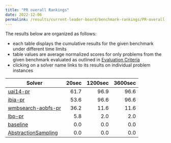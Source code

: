 ```yaml
---
title: "PR overall Rankings"
date: 2022-12-06
permalink: /results/current-leader-board/benchmark-rankings/PR-overall-rankings
---
```




The results below are organized as follows:
- each table displays the cumulative results for the given benchmark under different time limits
- table values are average normalized scores for only problems from the given benchmark evaluated as outlined in [Evaluation Criteria](https://uaicompetition.github.io/uci-2022/results/evaluation-criteria/)
- clicking on a solver name links to its results on individual problem instances


|                                Solver                                 | 20sec | 1200sec | 3600sec |
| --------------------------------------------------------------------- | ----: | ------: | ------: |
| [uai14-pr](../solver-scores/uai14-pr-scores.md)                       |  61.7 |    96.9 |    96.6 |
| [ibia-pr](../solver-scores/ibia-pr-scores.md)                         |  53.6 |    96.6 |    96.6 |
| [wmbsearch-aobfs-pr](../solver-scores/wmbsearch-aobfs-pr-scores.md)   |  36.2 |    11.6 |    11.6 |
| [lbp-pr](../solver-scores/lbp-pr-scores.md)                           |   5.8 |     2.0 |     2.0 |
| [baseline](../solver-scores/baseline-scores.md)                       |   0.0 |     0.0 |     0.0 |
| [AbstractionSampling](../solver-scores/AbstractionSampling-scores.md) |   0.0 |     0.0 |     0.0 |

